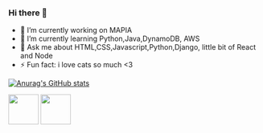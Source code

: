 ### Hi there 👋

- 🔭 I’m currently working on MAPIA
- 🌱 I’m currently learning Python,Java,DynamoDB, AWS
- 💬 Ask me about HTML,CSS,Javascript,Python,Django, little bit of React and Node
- ⚡ Fun fact: i love cats so much <3 

[![Anurag's GitHub stats](https://github-readme-stats.vercel.app/api?username=lowliet64&show_icons=true&theme=radical)](https://github.com/anuraghazra/github-readme-stats)

<div>
  <img src="https://cdn.jsdelivr.net/gh/devicons/devicon/icons/python/python-original-wordmark.svg" height="60"/>
  <img src="https://cdn.jsdelivr.net/gh/devicons/devicon/icons/javascript/javascript-original.svg" height="60"/>

</div>



